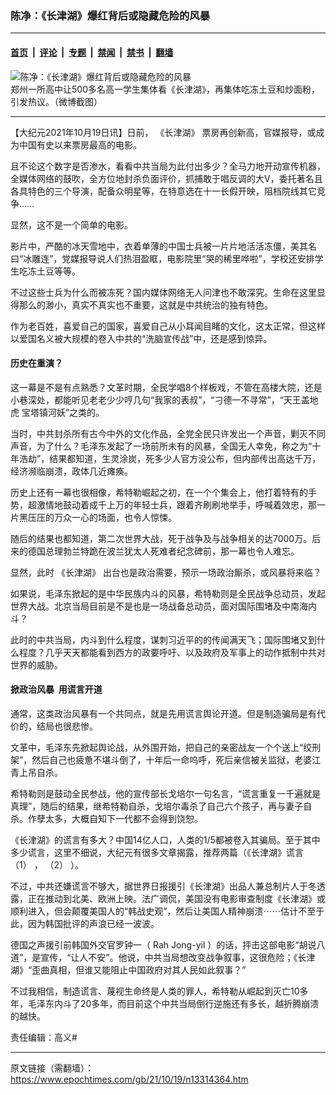 ### 陈净：《长津湖》爆红背后或隐藏危险的风暴

---

#### [首页](../../../..?n13314364) &nbsp;|&nbsp; [评论](../../../../../epoch-comment?n13314364) &nbsp;|&nbsp; [专题](../../../../../epoch-special?n13314364) &nbsp;|&nbsp; [禁闻](../../../../../epoch-news?n13314364) &nbsp;|&nbsp; [禁书](../../../../../books?n13314364) &nbsp;|&nbsp; [翻墙](https://github.com/gfw-breaker/nogfw/blob/master/README.md?n13314364)


<div><img alt="陈净：《长津湖》爆红背后或隐藏危险的风暴" class="attachment-djy_600_400 size-djy_600_400 wp-post-image" src="https://i.epochtimes.com/assets/uploads/2021/10/id13312961-zhengzhou4-596x400.png"/>
<div class="caption">
 郑州一所高中让500多名高一学生集体看《长津湖》，再集体吃冻土豆和炒面粉，引发热议。（微博截图）
</div></div><hr/><div class="post_content" id="artbody" itemprop="articleBody">
 <!-- article content begin -->
 <p>
  【大纪元2021年10月19日讯】日前，
  <ok href="https://www.epochtimes.com/gb/tag/%E3%80%8A%E9%95%BF%E6%B4%A5%E6%B9%96%E3%80%8B.html">
   《长津湖》
  </ok>
  票房再创新高，官媒报导，或成为中国有史以来票房最高的电影。
 </p>
 <p>
  且不论这个数字是否渗水，看看中共当局为此付出多少？全马力地开动宣传机器，全媒体网络的鼓吹，全方位地封杀负面评价，抓捕敢于唱反调的大V，委托著名且各具特色的三个导演，配备众明星等，在特意选在十一长假开映，阻档院线其它竞争……
 </p>
 <p>
  显然，这不是一个简单的电影。
 </p>
 <p>
  影片中，严酷的冰天雪地中，衣着单薄的中国士兵被一片片地活活冻僵，美其名曰“冰雕连”，党媒报导说人们热泪盈眶，电影院里“哭的稀里哗啦”，学校还安排学生吃冻土豆等等。
 </p>
 <p>
  不过这些士兵为什么而被冻死？国内媒体网络无人问津也不敢深究。生命在这里显得那么的渺小，真实不真实也不重要，这就是中共统治的独有特色。
 </p>
 <p>
  作为老百姓，喜爱自己的国家，喜爱自己从小耳闻目睹的文化，这太正常，但这样以爱国名义被大规模的卷入中共的“洗脑宣传战”中，还是感到惊异。
 </p>
 <h4>
  历史在重演？
 </h4>
 <p>
  这一幕是不是有点熟悉？文革时期，全民学唱8个样板戏，不管在高楼大院，还是小巷深处，都能听见老老少少哼几句“我家的表叔”，“刁德一不寻常”，“天王盖地虎 宝塔镇河妖”之类的。
 </p>
 <p>
  当时，中共封杀所有古今中外的文化作品，全党全民只许发出一个声音，剿灭不同声音，为了什么？毛泽东发起了一场前所未有的风暴，全国无人幸免，称之为“十年浩劫”，结果都知道，生灵涂炭，死多少人官方没公布，但内部传出高达千万，经济濒临崩溃，政体几近瘫痪。
 </p>
 <p>
  历史上还有一幕也很相像，希特勒崛起之初，在一个个集会上，他打着特有的手势，超激情地鼓动着成千上万的年轻士兵，跟着齐刷刷地举手，呼喊着效忠，那一片黑压压的万众一心的场面，也令人惊悚。
 </p>
 <p>
  随后的结果也都知道，第二次世界大战，死于战争及与战争相关的达7000万。后来的德国总理勃兰特跪在波兰犹太人死难者纪念碑前，那一幕也令人难忘。
 </p>
 <p>
  显然，此时
  <ok href="https://www.epochtimes.com/gb/tag/%E3%80%8A%E9%95%BF%E6%B4%A5%E6%B9%96%E3%80%8B.html">
   《长津湖》
  </ok>
  出台也是政治需要，预示一场政治厮杀，或风暴将来临？
 </p>
 <p>
  如果说，毛泽东掀起的是中华民族内斗的风暴，希特勒则是全民战争总动员，发起世界大战。北京当局目前是不是也是一场战备总动员，面对国际围堵及中南海内斗？
 </p>
 <p>
  此时的中共当局，内斗到什么程度，谋刺习近平的的传闻满天飞；国际围堵又到什么程度？几乎天天都能看到西方的政要呼吁、以及政府及军事上的动作抵制中共对世界的威胁。
 </p>
 <h4>
  掀政治风暴  用谎言开道
 </h4>
 <p>
  通常，这类政治风暴有一个共同点，就是先用谎言舆论开道。但是制造骗局是有代价的，结局也很悲惨。
 </p>
 <p>
  文革中，毛泽东先掀起舆论战，从外围开始，把自己的亲密战友一个个送上“绞刑架”，然后自己也疲惫不堪斗倒了，十年后一命呜呼，死后亲信被关监狱，老婆江青上吊自杀。
 </p>
 <p>
  希特勒则是鼓动全民参战，他的宣传部长戈培尔一句名言，“谎言重复一千遍就是真理”，随后的结果，继希特勒自杀，戈培尔毒杀了自己六个孩子，再与妻子自杀。作孽太多，大概自知下一代都不会得到饶恕。
 </p>
 <p>
  《长津湖》的谎言有多大？中国14亿人口，人类的1/5都被卷入其骗局。至于其中多少谎言，这里不细说，大纪元有很多文章揭露，推荐两篇（《长津湖》谎言
  <ok href="https://www.epochtimes.com/gb/21/10/4/n13281665.htm">
   （1）
  </ok>
  ，
  <ok href="https://www.epochtimes.com/gb/21/10/8/n13291720.htm">
   （2）
  </ok>
  ）。
 </p>
 <p>
  不过，中共还嫌谎言不够大，据世界日报援引《长津湖》出品人兼总制片人于冬透露，正在推动到北美、欧洲上映。法广调侃，美国没有电影审查制度《长津湖》或顺利进入，但会颠覆美国人的“韩战史观”，然后让美国人精神崩溃⋯⋯估计不至于此，因为韩国批评的声浪已经一波波。
 </p>
 <p>
  德国之声援引前韩国外交官罗钟一（ Rah Jong-yil ）的话，抨击这部电影“胡说八道”，是宣传，“让人不安”。他说，中共当局想改变战争叙事，这很危险；《长津湖》“歪曲真相，但谁又能阻止中国政府对其人民如此叙事？”
 </p>
 <p>
  不过我相信，制造谎言、蔑视生命终是人类的罪人，希特勒从崛起到灭亡10多年，毛泽东内斗了20多年，而目前这个中共当局倒行逆施还有多长，越折腾崩溃的越快。
 </p>
 <p>
  责任编辑：高义#
 </p>
 <!-- article content end -->
 <div id="below_article_ad">
 </div>
</div>


---

原文链接（需翻墙）：https://www.epochtimes.com/gb/21/10/19/n13314364.htm